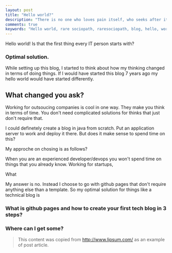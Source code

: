 ```yaml
---
layout: post
title: "Hello world?"
description: "There is no one who loves pain itself, who seeks after it and wants to have it, simply because it is pain.."
comments: true
keywords: "Hello world, rare sociopath, raresociopath, blog, hello, world, article"
---
```


Hello world! 
Is that the first thing every IT person starts with?


### Optimal solution.

While setting up this blog, I started to think about how my thinking changed in terms of doing things.
If I would have started this blog 7 years ago my hello world would have started differently.

## What changed you ask?

Working for outsoucing companies is cool in one way. They make you think in terms of time.
You don't need complicated solutions for thinks that just don't require that.

I could definetely create a blog in java from scratch. Put an application server to work and deploy it there.
But does it make sense to spend time on this?

My approche on chosing is as follows?

When you are an experienced developer/devops you won't spend time on things that you already know.
Working for startups,

What 

My answer is no. Instead I choose to go with github pages that don't require anything else than a template.
So my optimal solution for things like a technical blog is 

### What is github pages and how to create your first tech blog in 3 steps?



### Where can I get some?

> This content was copied from http://www.lipsum.com/ as an example of post article.

